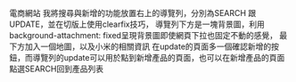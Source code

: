 電商網站
我將搜尋與新增的功能放置右上的導覽列，分別為SEARCH 跟UPDATE，並在切版上使用clearfix技巧，
導覽列下方是一塊背景圖，利用background-attachment: fixed呈現背景圖即使網頁下拉也固定不動的感覺，
最下方加入一個地圖，以及小米的相關資訊
在update的頁面多一個確認新增的按鈕，而導覽列的update可以用於點到新增產品的頁面，也可以在新增產品的頁面點選SEARCH回到產品列表
